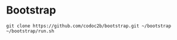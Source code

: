 # Bootstrap

```
git clone https://github.com/codoc2b/bootstrap.git ~/bootstrap
~/bootstrap/run.sh
```
